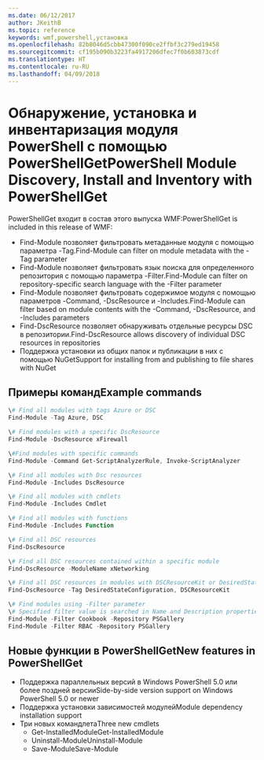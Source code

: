 ```yaml
---
ms.date: 06/12/2017
author: JKeithB
ms.topic: reference
keywords: wmf,powershell,установка
ms.openlocfilehash: 82b8046d5cbb47300f090ce2ffbf3c279ed19458
ms.sourcegitcommit: cf195b090b3223fa4917206dfec7f0b603873cdf
ms.translationtype: HT
ms.contentlocale: ru-RU
ms.lasthandoff: 04/09/2018
---
```

# <a name="powershell-module-discovery-install-and-inventory-with-powershellget"></a><span data-ttu-id="bdb1a-102">Обнаружение, установка и инвентаризация модуля PowerShell с помощью PowerShellGet</span><span class="sxs-lookup"><span data-stu-id="bdb1a-102">PowerShell Module Discovery, Install and Inventory with PowerShellGet</span></span>

<span data-ttu-id="bdb1a-103">PowerShellGet входит в состав этого выпуска WMF:</span><span class="sxs-lookup"><span data-stu-id="bdb1a-103">PowerShellGet is included in this release of WMF:</span></span>
-   <span data-ttu-id="bdb1a-104">Find-Module позволяет фильтровать метаданные модуля с помощью параметра -Tag.</span><span class="sxs-lookup"><span data-stu-id="bdb1a-104">Find-Module can filter on module metadata with the -Tag parameter</span></span>
-   <span data-ttu-id="bdb1a-105">Find-Module позволяет фильтровать язык поиска для определенного репозитория с помощью параметра -Filter.</span><span class="sxs-lookup"><span data-stu-id="bdb1a-105">Find-Module can filter on repository-specific search language with the -Filter parameter</span></span>
-   <span data-ttu-id="bdb1a-106">Find-Module позволяет фильтровать содержимое модуля с помощью параметров -Command, -DscResource и -Includes.</span><span class="sxs-lookup"><span data-stu-id="bdb1a-106">Find-Module can filter based on module contents with the -Command, -DscResource, and -Includes parameters</span></span>
-   <span data-ttu-id="bdb1a-107">Find-DscResource позволяет обнаруживать отдельные ресурсы DSC в репозитории.</span><span class="sxs-lookup"><span data-stu-id="bdb1a-107">Find-DscResource allows discovery of individual DSC resources in repositories</span></span>
-   <span data-ttu-id="bdb1a-108">Поддержка установки из общих папок и публикации в них с помощью NuGet</span><span class="sxs-lookup"><span data-stu-id="bdb1a-108">Support for installing from and publishing to file shares with NuGet</span></span>

## <a name="example-commands"></a><span data-ttu-id="bdb1a-109">Примеры команд</span><span class="sxs-lookup"><span data-stu-id="bdb1a-109">Example commands</span></span>
```powershell
\# Find all modules with tags Azure or DSC
Find-Module -Tag Azure, DSC

\# Find modules with a specific DscResource
Find-Module -DscResource xFirewall

\#Find modules with specific commands
Find-Module -Command Get-ScriptAnalyzerRule, Invoke-ScriptAnalyzer

\# Find all modules with Dsc resources
Find-Module -Includes DscResource

\# Find all modules with cmdlets
Find-Module -Includes Cmdlet

\# Find all modules with functions
Find-Module -Includes Function

\# Find all DSC resources
Find-DscResource

\# Find all DSC resources contained within a specific module
Find-DscResource -ModuleName xNetworking

\# Find all DSC resources in modules with DSCResourceKit or DesiredStateConfiguration
Find-DscResource -Tag DesiredStateConfiguration, DSCResourceKit

\# Find modules using -Filter parameter
\# Specified filter value is searched in Name and Description properties
Find-Module -Filter Cookbook -Repository PSGallery
Find-Module -Filter RBAC -Repository PSGallery
```

## <a name="new-features-in-powershellget"></a><span data-ttu-id="bdb1a-110">Новые функции в PowerShellGet</span><span class="sxs-lookup"><span data-stu-id="bdb1a-110">New features in PowerShellGet</span></span>
-   <span data-ttu-id="bdb1a-111">Поддержка параллельных версий в Windows PowerShell 5.0 или более поздней версии</span><span class="sxs-lookup"><span data-stu-id="bdb1a-111">Side-by-side version support on Windows PowerShell 5.0 or newer</span></span>
-   <span data-ttu-id="bdb1a-112">Поддержка установки зависимостей модулей</span><span class="sxs-lookup"><span data-stu-id="bdb1a-112">Module dependency installation support</span></span>
-   <span data-ttu-id="bdb1a-113">Три новых командлета</span><span class="sxs-lookup"><span data-stu-id="bdb1a-113">Three new cmdlets</span></span>
    -   <span data-ttu-id="bdb1a-114">Get-InstalledModule</span><span class="sxs-lookup"><span data-stu-id="bdb1a-114">Get-InstalledModule</span></span>
    -   <span data-ttu-id="bdb1a-115">Uninstall-Module</span><span class="sxs-lookup"><span data-stu-id="bdb1a-115">Uninstall-Module</span></span>
    -   <span data-ttu-id="bdb1a-116">Save-Module</span><span class="sxs-lookup"><span data-stu-id="bdb1a-116">Save-Module</span></span>